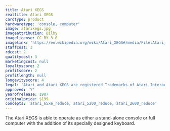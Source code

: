 ```yaml
---
title: Atari XEGS
realtitle: Atari XEGS
cardtype: product
hardwaretype: 'console, computer'
image: atarixegs.jpg
imageattribution: Bilby
imagelicense: CC BY 3.0
imagelink: 'https://en.wikipedia.org/wiki/Atari_XEGS#/media/File:Atari_XEGS.jpg'
staffcost: 3
rdcost: 2
qualitycost: 3
marketingcost: null
loyaltyscore: 2
profitscore: 2
profitlength: null
longevityscore: 4
legal: 'Atari and Atari XEGS are registered Trademarks of Atari Interactive, Inc.'
approved: 'Y'
yearofrelease: 1987
originalprice: $199
concepts: 'atari_65xe_reduce, atari_5200_reduce, atari_2600_reduce'
---
```


The Atari XEGS is able to operate as either a stand-alone console or full computer with the addition of its specially designed keyboard.
